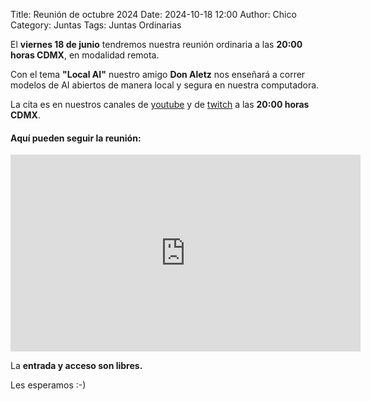 Title: Reunión de octubre 2024
Date: 2024-10-18 12:00
Author: Chico
Category: Juntas
Tags: Juntas Ordinarias

El __viernes 18 de junio__ tendremos nuestra reunión ordinaria a las __20:00 horas CDMX__, en modalidad remota.

<!-- break -->

Con el tema __"Local AI"__ nuestro amigo __Don Aletz__ nos enseñará a correr modelos de AI abiertos de manera local y segura en nuestra computadora.

La cita es en nuestros canales de [youtube](https://www.youtube.com/@gulagmexico) y de [twitch](https://www.twitch.tv/gulagmx) a las __20:00 horas CDMX__.


#### Aquí pueden seguir la reunión:

<iframe width="560" height="315" src="https://www.youtube.com/embed/GNYzvgqaWys?si=mDavb752wQjvczOx" title="YouTube video player" frameborder="0" allow="accelerometer; autoplay; clipboard-write; encrypted-media; gyroscope; picture-in-picture; web-share" referrerpolicy="strict-origin-when-cross-origin" allowfullscreen></iframe>

La __entrada y acceso son libres.__

Les esperamos :-)

